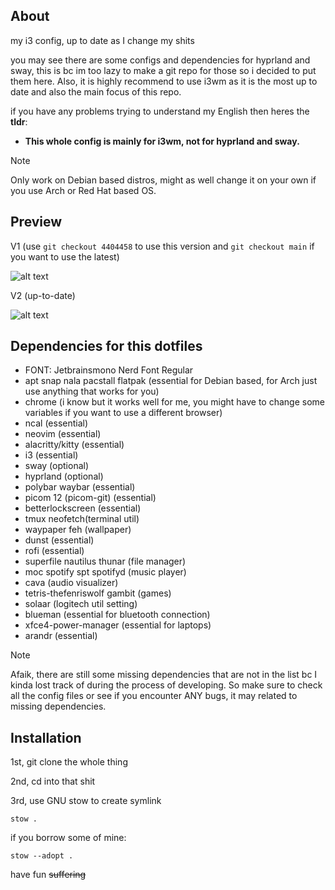 ## About
my i3 config, up to date as I change my shits

you may see there are some configs and dependencies for hyprland and sway, this is bc im too lazy to make a git repo for those so i decided to put them here. Also, it is highly recommend to use i3wm as it is the most up to date and also the main focus of this repo.

if you have any problems trying to understand my English then heres the **tldr**: 
- **This whole config is mainly for i3wm, not for hyprland and sway.**

> [!NOTE]
> Only work on Debian based distros, might as well change it on your own if you use Arch or Red Hat based OS.

## Preview
V1 (use ```git checkout 4404458``` to use this version and ```git checkout main``` if you want to use the latest)

![alt text](https://github.com/Xgameisdabest/my-i3-config-dotfiles/blob/main/preview_img/preview.jpg?raw=true)

V2 (up-to-date)

![alt text](https://github.com/Xgameisdabest/my-i3-config-dotfiles/blob/main/preview_img/preview_2.jpg?raw=true)

## Dependencies for this dotfiles
- FONT: Jetbrainsmono Nerd Font Regular
- apt snap nala pacstall flatpak (essential for Debian based, for Arch just use anything that works for you)
- chrome (i know but it works well for me, you might have to change some variables if you want to use a different browser)
- ncal (essential)
- neovim (essential)
- alacritty/kitty (essential)
- i3 (essential)
- sway (optional)
- hyprland (optional)
- polybar waybar (essential)
- picom 12 (picom-git) (essential)
- betterlockscreen (essential)
- tmux neofetch(terminal util)
- waypaper feh (wallpaper)
- dunst (essential)
- rofi (essential)
- superfile nautilus thunar (file manager)
- moc spotify spt spotifyd (music player)
- cava (audio visualizer)
- tetris-thefenriswolf gambit (games)
- solaar (logitech util setting)
- blueman (essential for bluetooth connection)
- xfce4-power-manager (essential for laptops)
- arandr (essential)

> [!NOTE]
> Afaik, there are still some missing dependencies that are not in the list bc I kinda lost track of during the process of developing. So make sure to check all the config files or see if you encounter ANY bugs, it may related to missing dependencies.

## Installation

1st, git clone the whole thing

2nd, cd into that shit

3rd, use GNU stow to create symlink

``````
stow .
``````
if you borrow some of mine:
``````
stow --adopt .
``````
have fun ~~suffering~~
